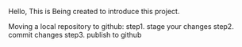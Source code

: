 Hello, This is Being created to introduce this project.

Moving a local repository to github:
step1. stage your changes
step2. commit changes
step3. publish to github